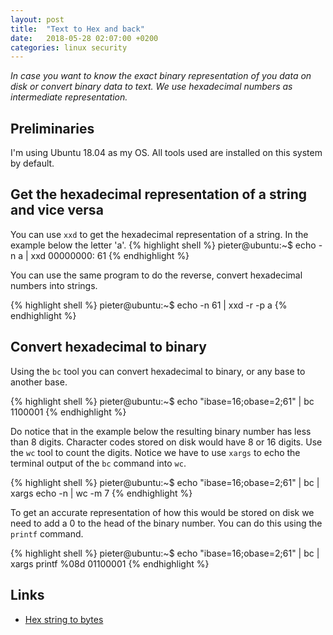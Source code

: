 ```yaml
---
layout: post
title:  "Text to Hex and back"
date:   2018-05-28 02:07:00 +0200
categories: linux security
---
```

*In case you want to know the exact binary representation of you data on disk or convert binary data to text. We use hexadecimal numbers as intermediate representation.*

## Preliminaries
I'm using Ubuntu 18.04 as my OS. All tools used are installed on this system by default.

## Get the hexadecimal representation of a string and vice versa

You can use `xxd` to get the hexadecimal representation of a string. In the example below the letter 'a'.
{% highlight shell %}
pieter@ubuntu:~$ echo -n a | xxd
00000000: 61
{% endhighlight %}

You can use the same program to do the reverse, convert hexadecimal numbers into strings.

{% highlight shell %}
pieter@ubuntu:~$ echo -n 61 | xxd -r -p
a
{% endhighlight %}

## Convert hexadecimal to binary

Using the `bc` tool you can convert hexadecimal to binary, or any base to another base.

{% highlight shell %}
pieter@ubuntu:~$ echo "ibase=16;obase=2;61" | bc
1100001
{% endhighlight %}

Do notice that in the example below the resulting binary number has less than 8 digits. Character codes stored on disk would have 8 or 16 digits. Use the `wc` tool to count the digits. Notice we have to use `xargs` to echo the terminal output of the `bc` command into `wc`.

{% highlight shell %}
pieter@ubuntu:~$ echo "ibase=16;obase=2;61" | bc | xargs echo -n | wc -m
7
{% endhighlight %}

To get an accurate representation of how this would be stored on disk we need to add a 0 to the head of the binary number. You can do this using the `printf` command.

{% highlight shell %}
pieter@ubuntu:~$ echo "ibase=16;obase=2;61" | bc | xargs printf %08d
01100001
{% endhighlight %}

## Links
- [Hex string to bytes][stack]

[stack]: https://stackoverflow.com/questions/1604765/linux-shell-scripting-hex-string-to-bytes
